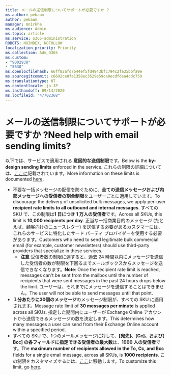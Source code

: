 ```yaml
---
title: メールの送信制限についてサポートが必要ですか ?
ms.author: pebaum
author: pebaum
manager: mnirkhe
ms.audience: Admin
ms.topic: article
ms.service: o365-administration
ROBOTS: NOINDEX, NOFOLLOW
localization_priority: Priority
ms.collection: Adm_O365
ms.custom:
- "9002938"
- "5630"
ms.openlocfilehash: 66ff82afd7b44ef5fd4943bfc794c2fa35bbfa9e
ms.sourcegitcommit: c6692ce0fa1358ec3529e59ca0ecdfdea4cdc759
ms.translationtype: HT
ms.contentlocale: ja-JP
ms.lasthandoff: 09/14/2020
ms.locfileid: "47702368"
---
```

# <a name="need-help-with-email-sending-limits"></a><span data-ttu-id="6a58d-102">メールの送信制限についてサポートが必要ですか ?</span><span class="sxs-lookup"><span data-stu-id="6a58d-102">Need help with email sending limits?</span></span>

<span data-ttu-id="6a58d-103">以下では、サービスで適用される **意図的な送信制限**です。</span><span class="sxs-lookup"><span data-stu-id="6a58d-103">Below is the **by-design sending limits** enforced in the service.</span></span> <span data-ttu-id="6a58d-104">これらの制限の詳細については、[ここに](https://docs.microsoft.com/office365/servicedescriptions/exchange-online-service-description/exchange-online-limits#receiving-and-sending-limits)記載されています。</span><span class="sxs-lookup"><span data-stu-id="6a58d-104">More information on these limits is documented [here](https://docs.microsoft.com/office365/servicedescriptions/exchange-online-service-description/exchange-online-limits#receiving-and-sending-limits).</span></span>

- <span data-ttu-id="6a58d-105">不要な一括メッセージの配信を防ぐために、**全ての送信メッセージおよび内部メッセージへの受信者の割合制限**をユーザーごとに適用しています。</span><span class="sxs-lookup"><span data-stu-id="6a58d-105">To discourage the delivery of unsolicited bulk messages, we apply per-user **recipient rate limits to all outbound and internal messages**.</span></span> <span data-ttu-id="6a58d-106">すべての SKU で、この制限は**1 日につき 1 万人の受信者**です。</span><span class="sxs-lookup"><span data-stu-id="6a58d-106">Across all SKUs, this limit is **10,000 recipients per day**.</span></span>  <span data-ttu-id="6a58d-107">正当な一括商業目的のメッセージ (たとえば、顧客向けのニュースレター) を送信する必要があるカスタマーには、これらのサービスに特化したサード パーティ プロバイダーを使用する必要があります。</span><span class="sxs-lookup"><span data-stu-id="6a58d-107">Customers who need to send legitimate bulk commercial email (for example, customer newsletters) should use third-party providers that specialize in these services.</span></span>
    - <span data-ttu-id="6a58d-108">**注意** 受信者数の制限に達すると、過去 24 時間以内にメッセージを送信した受信者の数が制限を下回るまでメールボックスからメッセージを送信できなくなります。</span><span class="sxs-lookup"><span data-stu-id="6a58d-108">**Note**: Once the recipient rate limit is reached, messages can't be sent from the mailbox until the number of recipients that were sent messages in the past 24 hours drops below the limit.</span></span> <span data-ttu-id="6a58d-109">ユーザーは、それまでにメッセージを送信することはできません。</span><span class="sxs-lookup"><span data-stu-id="6a58d-109">The user will not be able to send messages until that point.</span></span>
- <span data-ttu-id="6a58d-110">**１分あたりに30個のメッセージ**のメッセージ制限が、すべての SKU に適用されます。</span><span class="sxs-lookup"><span data-stu-id="6a58d-110">Message rate limit of **30 messages per minute** is applied across all SKUs.</span></span> <span data-ttu-id="6a58d-111">指定した期間内にユーザーが Exchange Online アカウントから送信できるメッセージの数を決定します。</span><span class="sxs-lookup"><span data-stu-id="6a58d-111">This determines how many messages a user can send from their Exchange Online account within a specified period.</span></span>
- <span data-ttu-id="6a58d-112">すべての SKU で、1つのメールメッセージに対して、**[宛先]、[Cc]、および[ Bcc] の各フィールドに指定できる受信者の最大数**は、**1000 人の受信者**です。</span><span class="sxs-lookup"><span data-stu-id="6a58d-112">The **maximum number of recipients allowed in the To, Cc, and Bcc** fields for a single email message, across all SKUs, is **1000 recipients**.</span></span> <span data-ttu-id="6a58d-113">この制限をカスタマイズするには、[ここ](https://techcommunity.microsoft.com/t5/exchange-team-blog/customizable-recipient-limits-in-office-365/ba-p/1183228)に移動します。</span><span class="sxs-lookup"><span data-stu-id="6a58d-113">To customize this limit, go [here](https://techcommunity.microsoft.com/t5/exchange-team-blog/customizable-recipient-limits-in-office-365/ba-p/1183228).</span></span>
